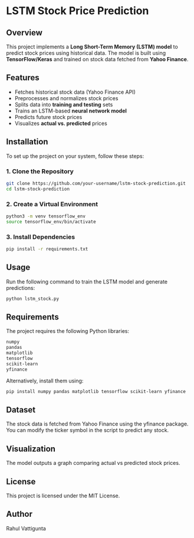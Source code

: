 # LSTM Stock Price Prediction

## Overview
This project implements a **Long Short-Term Memory (LSTM) model** to predict stock prices using historical data. The model is built using **TensorFlow/Keras** and trained on stock data fetched from **Yahoo Finance**.

## Features
- Fetches historical stock data (Yahoo Finance API)
- Preprocesses and normalizes stock prices
- Splits data into **training and testing** sets
- Trains an LSTM-based **neural network model**
- Predicts future stock prices
- Visualizes **actual vs. predicted** prices

## Installation
To set up the project on your system, follow these steps:

### **1. Clone the Repository**
```bash
git clone https://github.com/your-username/lstm-stock-prediction.git
cd lstm-stock-prediction
````
### **2. Create a Virtual Environment**
````bash
python3 -m venv tensorflow_env
source tensorflow_env/bin/activate
````
### **3. Install Dependencies**
````bash
pip install -r requirements.txt
````
## Usage
Run the following command to train the LSTM model and generate predictions:
````bash
python lstm_stock.py
````

## Requirements
The project requires the following Python libraries:
````bash
numpy
pandas
matplotlib
tensorflow
scikit-learn
yfinance
````
Alternatively, install them using:
````bash
pip install numpy pandas matplotlib tensorflow scikit-learn yfinance
````

## Dataset
The stock data is fetched from Yahoo Finance using the yfinance package. You can modify the ticker symbol in the script to predict any stock.

## Visualization
The model outputs a graph comparing actual vs predicted stock prices.

## License
This project is licensed under the MIT License.

## Author
Rahul Vattigunta
